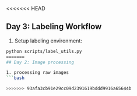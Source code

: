 <<<<<<< HEAD
## Day 3: Labeling Workflow

1. Setup labeling environment:
```bash
python scripts/label_utils.py
=======
## Day 2: Image processing

1. processing raw images
```bash

>>>>>>> 93afa3cb91e29cc09d2391619bddd9916a65644b
